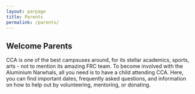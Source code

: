 ```yaml
---
layout: parpage
title: Parents
permalink: /parents/
---
```


## Welcome Parents

CCA is one of the best campsuses around, for its stellar academics, sports, arts - not to mention its amazing FRC team. To become involved with the Aluminium Narwhals, all you need is to have a child attending CCA. Here, you can find important dates, frequently asked questions, and information on how to help out by volunteering, mentoring, or donating.
